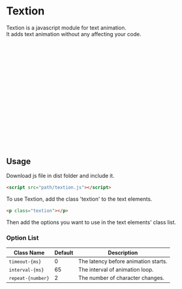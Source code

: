 # Textion
Textion is a javascript module for text animation.<br>
It adds text animation without any affecting your code.

<img src="./examples/data/textionGIF.gif">

## Usage
Download js file in dist folder and include it.
```html
<script src="path/textion.js"></script>
```
To use Textion, add the class 'textion' to the text elements.
```html
<p class="textion"></p>
```
Then add the options you want to use in the text elements' class list.

### Option List
|Class Name|Default|Description|
|-|-|-|
|`timeout-{ms}`|0|The latency before animation starts.|
|`interval-{ms}`|65|The interval of animation loop.|
|`repeat-{number}`|2|The number of character changes.|

